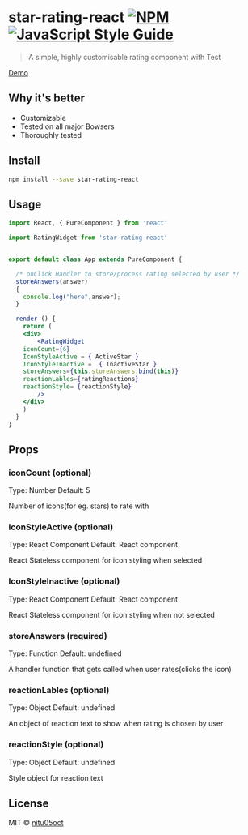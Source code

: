# star-rating-react [![NPM](https://img.shields.io/npm/v/star-rating-react.svg)](https://www.npmjs.com/package/react-rating-widget) [![JavaScript Style Guide](https://img.shields.io/badge/code_style-standard-brightgreen.svg)](https://standardjs.com)


> A simple, highly customisable rating component with Test

[Demo](//nitu05oct.github.io/react-rating-widget/)

## Why it's better

 - Customizable
 - Tested on all major Bowsers
 - Thoroughly tested

## Install

```bash
npm install --save star-rating-react
```

## Usage

```jsx
import React, { PureComponent } from 'react'

import RatingWidget from 'star-rating-react'


export default class App extends PureComponent {

  /* onClick Handler to store/process rating selected by user */ 
  storeAnswers(answer)
  {
  	console.log("here",answer);
  }

  render () {
    return (
    <div>
        <RatingWidget 
	iconCount={6}
	IconStyleActive = { ActiveStar }
	IconStyleInactive =  { InactiveStar }
	storeAnswers={this.storeAnswers.bind(this)}
	reactionLables={ratingReactions}
	reactionStyle= {reactionStyle}
        />
    </div>
    )
  }
}
```

## Props

### iconCount  (optional)

Type: Number Default: 5

Number of icons(for eg. stars) to rate with

### IconStyleActive  (optional)

Type: React Component  Default: React component

React Stateless component for icon styling when selected

### IconStyleInactive  (optional)

Type: React Component  Default: React component

React Stateless component for icon styling when not selected

### storeAnswers (required)

Type: Function  Default: undefined

A handler function that gets called when user rates(clicks the icon)

### reactionLables (optional) 

Type: Object  Default: undefined 

An object of reaction text to show when rating is chosen by user

### reactionStyle (optional) 

Type: Object  Default: undefined 

Style object for reaction text

## License

MIT © [nitu05oct](https://github.com/nitu05oct)